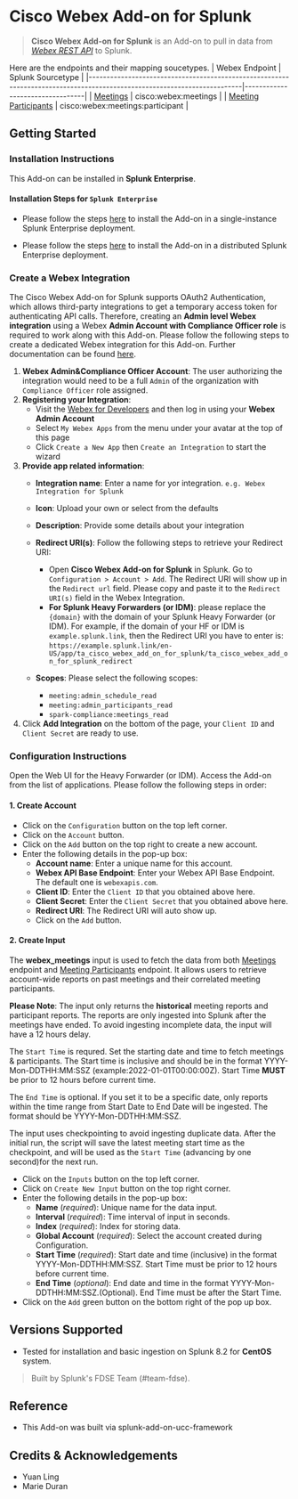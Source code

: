 # Cisco Webex Add-on for Splunk
> **Cisco Webex Add-on for Splunk** is an Add-on to pull in data from _[Webex REST API](https://developer.webex.com/docs/basics)_ to Splunk.

Here are the endpoints and their mapping soucetypes.
| Webex Endpoint                                                                                                   | Splunk Sourcetype               |
|-------------------------------------------------------------------------------------------------------------------------|---------------------------------|
| [Meetings](https://developer.webex.com/docs/api/v1/meetings/list-meetings)                       | cisco:webex:meetings         |
| [Meeting Participants](https://developer.webex.com/docs/api/v1/meeting-participants/list-meeting-participants)                       | cisco:webex:meetings:participant             |

## Getting Started
### Installation Instructions
This Add-on can be installed in **Splunk Enterprise**.

#### Installation Steps for `Splunk Enterprise`
- Please follow the steps [here](https://docs.splunk.com/Documentation/AddOns/released/Overview/Singleserverinstall) to install the Add-on in a single-instance Splunk Enterprise deployment.

- Please follow the steps [here](https://docs.splunk.com/Documentation/AddOns/released/Overview/Distributedinstall) to install the Add-on in a distributed Splunk Enterprise deployment.

### Create a Webex Integration
The Cisco Webex Add-on for Splunk supports OAuth2 Authentication, which allows third-party integrations to get a temporary access token for authenticating API calls. Therefore, creating an **Admin level Webex integration** using a Webex **Admin Account with Compliance Officer role** is required to work along with this Add-on. Please follow the following steps to create a dedicated Webex integration for this Add-on. Further documentation can be found [here](https://developer.webex.com/docs/integrations).
1. **Webex Admin&Compliance Officer Account**: The user authorizing the integration would need to be a full `Admin` of the organization with `Compliance Officer` role assigned.
2. **Registering your Integration**:
    - Visit the [Webex for Developers](https://developer.webex.com/) and then log in using your **Webex Admin Account**
    - Select `My Webex Apps` from the menu under your avatar at the top of this page
    - Click `Create a New App` then `Create an Integration` to start the wizard
3. **Provide app related information**:
    - **Integration name**: Enter a name for yor integration. `e.g. Webex Integration for Splunk`
    - **Icon**: Upload your own or select from the defaults
    - **Description**: Provide some details about your integration
    - **Redirect URI(s)**: Follow the following steps to retrieve your Redirect URI:
        - Open **Cisco Webex Add-on for Splunk** in Splunk. Go to `Configuration > Account > Add`. The Redirect URI will show up in the `Redirect url` field. Please copy and paste it to the `Redirect URI(s)` field in the Webex Integration.
        - **For Splunk Heavy Forwarders (or IDM)**: please replace the `{domain}` with the domain of your Splunk Heavy Forwarder (or IDM). For example, if the domain of your HF or IDM is `example.splunk.link`, then the Redirect URI you have to enter is:  `https://example.splunk.link/en-US/app/ta_cisco_webex_add_on_for_splunk/ta_cisco_webex_add_on_for_splunk_redirect`
    
    - **Scopes**: Please select the following scopes:
        - `meeting:admin_schedule_read`
        - `meeting:admin_participants_read`
        - `spark-compliance:meetings_read`
5. Click **Add Integration** on the bottom of the page, your `Client ID` and `Client Secret` are ready to use.

### Configuration Instructions
Open the Web UI for the Heavy Forwarder (or IDM). Access the Add-on from the list of applications. Please follow the following steps in order:

#### 1. Create Account
- Click on the `Configuration` button on the top left corner.
- Click on the `Account` button.
- Click on the `Add` button on the top right to create a new account.
-  Enter the following details in the pop-up box:
    - **Account name**: Enter a unique name for this account.
    - **Webex API Base Endpoint**: Enter your Webex API Base Endpoint. The default one is `webexapis.com`.
    - **Client ID**: Enter the `Client ID` that you obtained above here.
    - **Client Secret**: Enter the `Client Secret` that you obtained above here.
    - **Redirect URI**: The Redirect URI will auto show up. 
    - Click on the `Add` button.


#### 2. Create Input

The **webex_meetings** input is used to fetch the data from both [Meetings](https://developer.webex.com/docs/api/v1/meetings/list-meetings) endpoint and [Meeting Participants](https://developer.webex.com/docs/api/v1/meeting-participants/list-meeting-participants) endpoint. It allows users to retrieve account-wide reports on past meetings and their correlated meeting participants.

**Please Note**: The input only returns the **historical** meeting reports and participant reports. The reports are only ingested into Splunk after the meetings have ended. To avoid ingesting incomplete data, the input will have a 12 hours delay.

The `Start Time` is requred. Set the starting date and time to fetch meetings & participants. The Start time is inclusive and should be in the format YYYY-Mon-DDTHH:MM:SSZ (example:2022-01-01T00:00:00Z). Start Time **MUST** be prior to 12 hours before current time.

The `End Time` is optional. If you set it to be a specific date, only reports within the time range from Start Date to End Date will be ingested. The format should be YYYY-Mon-DDTHH:MM:SSZ.

The input uses checkpointing to avoid ingesting duplicate data. After the initial run, the script will save the latest meeting start time as the checkpoint, and will be used as the `Start Time` (advancing by one second)for the next run.

- Click on the `Inputs` button on the top left corner.
- Click on `Create New Input` button on the top right corner.
- Enter the following details in the pop-up box:
    - **Name** (_required_): Unique name for the data input.
    - **Interval** (_required_): Time interval of input in seconds.
    - **Index** (_required_): Index for storing data.
    - **Global Account** (_required_): Select the account created during Configuration.
    - **Start Time** (_required_): Start date and time (inclusive) in the format YYYY-Mon-DDTHH:MM:SSZ. Start Time must be prior to 12 hours before current time.
    - **End Time** (_optional_): End date and time in the format YYYY-Mon-DDTHH:MM:SSZ.(Optional). End Time must be after the Start Time.
- Click on the `Add` green button on the bottom right of the pop up box.

## Versions Supported

  - Tested for installation and basic ingestion on Splunk 8.2 for **CentOS** system.

> Built by Splunk's FDSE Team (#team-fdse).

## Reference 
- This Add-on was built via splunk-add-on-ucc-framework

## Credits & Acknowledgements
* Yuan Ling
* Marie Duran